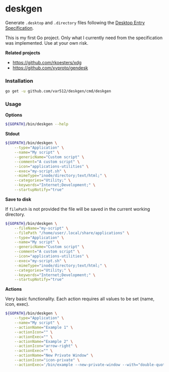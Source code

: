 # deskgen
 
Generate `.desktop` and `.directory` files following the [Desktop Entry Specification](https://specifications.freedesktop.org/desktop-entry-spec/desktop-entry-spec-latest.html).

This is my first Go project. Only what I currently need from the specification was implemented. Use at your own risk.

**Related projects**

- https://github.com/rkoesters/xdg
- https://github.com/xyproto/gendesk

### Installation

```sh
go get -u github.com/var512/deskgen/cmd/deskgen
```

### Usage

**Options**

```sh
${GOPATH}/bin/deskgen --help
```

**Stdout**

```sh
${GOPATH}/bin/deskgen \
    --type="Application" \
    --name="My script" \
    --genericName="Custom script" \
    --comment="A custom script" \
    --icon="applications-utilities" \
    --exec="my-script.sh" \
    --mimeType="inode/directory;text/html;" \
    --categories="Utility;" \
    --keywords="Internet;Development;" \
    --startupNotify="true"
```

**Save to disk**

If `filePath` is not provided the file will be saved in the current working directory.

```sh
${GOPATH}/bin/deskgen \
    --fileName="my-script" \
    --filePath "/home/user/.local/share/applications" \
    --type="Application" \
    --name="My script" \
    --genericName="Custom script" \
    --comment="A custom script" \
    --icon="applications-utilities" \
    --exec="my-script.sh" \
    --mimeType="inode/directory;text/html;" \
    --categories="Utility;" \
    --keywords="Internet;Development;" \
    --startupNotify="true"
```

**Actions**

Very basic functionality. Each action requires all values to be set (name, icon, exec).

```sh
${GOPATH}/bin/deskgen \
    --type="Application" \
    --name="My script" \
    --actionName="Example 1" \
    --actionIcon="" \
    --actionExec="" \
    --actionName="Example 2" \
    --actionIcon="arrow-right" \
    --actionExec="" \
    --actionName="New Private Window" \
    --actionIcon="icon-private" \
    --actionExec='/bin/example --new-private-window --with="double-quotes" %u'
```
